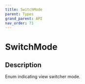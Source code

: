 ```yaml
---
title: SwitchMode
parent: Types
grand_parent: API
nav_order: 71
---
```

# SwitchMode
## Description
Enum indicating view switcher mode.
